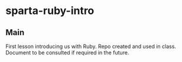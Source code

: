 # sparta-ruby-intro

## Main

First lesson introducing us with Ruby.
Repo created and used in class.
Document to be consulted if required in the future.
